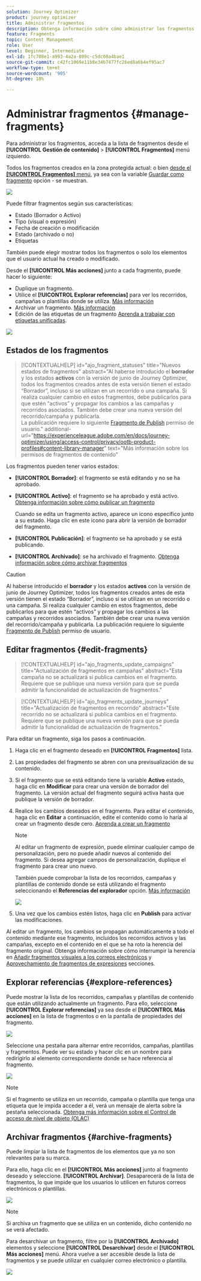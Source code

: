 ```yaml
---
solution: Journey Optimizer
product: journey optimizer
title: Administrar fragmentos
description: Obtenga información sobre cómo administrar los fragmentos de contenido
feature: Fragments
topic: Content Management
role: User
level: Beginner, Intermediate
exl-id: 1fc708e1-a993-4a2a-809c-c5dc08a4bae1
source-git-commit: c42fc1069e11b8e34b7477fc26ed8a6b4ef95ac7
workflow-type: tm+mt
source-wordcount: '905'
ht-degree: 18%

---
```


# Administrar fragmentos {#manage-fragments}

Para administrar los fragmentos, acceda a la lista de fragmentos desde el **[!UICONTROL Gestión de contenido]** > **[!UICONTROL Fragmentos]** menú izquierdo.

Todos los fragmentos creados en la zona protegida actual: o bien [desde el **[!UICONTROL Fragmentos]** menú](#create-fragments), ya sea con la variable [Guardar como fragmento](#save-as-fragment) opción - se muestran.

![](assets/fragment-list-filters.png)

Puede filtrar fragmentos según sus características:

* Estado (Borrador o Activo)
* Tipo (visual o expresión)
* Fecha de creación o modificación
* Estado (archivado o no)
* Etiquetas

También puede elegir mostrar todos los fragmentos o solo los elementos que el usuario actual ha creado o modificado.

Desde el **[!UICONTROL Más acciones]** junto a cada fragmento, puede hacer lo siguiente:

* Duplique un fragmento.
* Utilice el **[!UICONTROL Explorar referencias]** para ver los recorridos, campañas o plantillas donde se utiliza. [Más información](#explore-references)
* Archivar un fragmento. [Más información](#archive-fragments)
* Edición de las etiquetas de un fragmento [Aprenda a trabajar con etiquetas unificadas](../start/search-filter-categorize.md#tags).

![](assets/fragment-list-more-actions.png)

## Estados de los fragmentos

>[!CONTEXTUALHELP]
>id="ajo_fragment_statuses"
>title="Nuevos estados de fragmentos"
>abstract="Al haberse introducido el **borrador** y los estados **activos** con la versión de junio de Journey Optimizer, todos los fragmentos creados antes de esta versión tienen el estado “Borrador”, incluso si se utilizan en un recorrido o una campaña. Si realiza cualquier cambio en estos fragmentos, debe publicarlos para que estén “activos” y propagar los cambios a las campañas y recorridos asociados. También debe crear una nueva versión del recorrido/campaña y publicarla. <br/>La publicación requiere lo siguiente <a href="https://experienceleague.adobe.com/en/docs/journey-optimizer/using/access-control/privacy/ootb-product-profiles#content-library-manage">Fragmento de Publish</a> permiso de usuario."
>additional-url="https://experienceleague.adobe.com/en/docs/journey-optimizer/using/access-control/privacy/ootb-product-profiles#content-library-manager" text="Más información sobre los permisos de fragmentos de contenido"

Los fragmentos pueden tener varios estados:

* **[!UICONTROL Borrador]**: el fragmento se está editando y no se ha aprobado.

* **[!UICONTROL Activo]**: el fragmento se ha aprobado y está activo. [Obtenga información sobre cómo publicar un fragmento](../content-management/create-fragments.md#publish)

  Cuando se edita un fragmento activo, aparece un icono específico junto a su estado. Haga clic en este icono para abrir la versión de borrador del fragmento.

* **[!UICONTROL Publicación]**: el fragmento se ha aprobado y se está publicando.
* **[!UICONTROL Archivado]**: se ha archivado el fragmento. [Obtenga información sobre cómo archivar fragmentos](#archive-fragments)

>[!CAUTION]
>
>Al haberse introducido el **borrador** y los estados **activos** con la versión de junio de Journey Optimizer, todos los fragmentos creados antes de esta versión tienen el estado “Borrador”, incluso si se utilizan en un recorrido o una campaña. Si realiza cualquier cambio en estos fragmentos, debe publicarlos para que estén “activos” y propagar los cambios a las campañas y recorridos asociados. También debe crear una nueva versión del recorrido/campaña y publicarla. La publicación requiere lo siguiente [Fragmento de Publish](../administration/ootb-product-profiles.md#content-library-manager) permiso de usuario.

## Editar fragmentos {#edit-fragments}

>[!CONTEXTUALHELP]
>id="ajo_fragments_update_campaigns"
>title="Actualización de fragmentos en campañas"
>abstract="Esta campaña no se actualizará si publica cambios en el fragmento. Requiere que se publique una nueva versión para que se pueda admitir la funcionalidad de actualización de fragmentos."

>[!CONTEXTUALHELP]
>id="ajo_fragments_update_journeys"
>title="Actualización de fragmentos en recorrido"
>abstract="Este recorrido no se actualizará si publica cambios en el fragmento. Requiere que se publique una nueva versión para que se pueda admitir la funcionalidad de actualización de fragmentos."

Para editar un fragmento, siga los pasos a continuación.

1. Haga clic en el fragmento deseado en **[!UICONTROL Fragmentos]** lista.

1. Las propiedades del fragmento se abren con una previsualización de su contenido.

1. Si el fragmento que se está editando tiene la variable **Activo** estado, haga clic en **Modificar** para crear una versión de borrador del fragmento. La versión actual del fragmento seguirá activa hasta que publique la versión de borrador.

1. Realice los cambios deseados en el fragmento. Para editar el contenido, haga clic en **Editar** a continuación, edite el contenido como lo haría al crear un fragmento desde cero. [Aprenda a crear un fragmento](#create-from-scratch)

   >[!NOTE]
   >
   >Al editar un fragmento de expresión, puede eliminar cualquier campo de personalización, pero no puede añadir nuevos al contenido del fragmento. Si desea agregar campos de personalización, duplique el fragmento para crear uno nuevo.

   También puede comprobar la lista de los recorridos, campañas y plantillas de contenido donde se está utilizando el fragmento seleccionando el **Referencias del explorador** opción. [Más información](#explore-references)

   ![](assets/fragment-edit.png)

1. Una vez que los cambios estén listos, haga clic en **Publish** para activar las modificaciones.

Al editar un fragmento, los cambios se propagan automáticamente a todo el contenido mediante ese fragmento, incluidos los recorridos activos y las campañas, excepto en el contenido en el que se ha roto la herencia del fragmento original. Obtenga información sobre cómo interrumpir la herencia en [Añadir fragmentos visuales a los correos electrónicos](../email/use-visual-fragments.md#break-inheritance) y [Aprovechamiento de fragmentos de expresiones](../personalization/use-expression-fragments.md#break-inheritance) secciones.

## Explorar referencias {#explore-references}

Puede mostrar la lista de los recorridos, campañas y plantillas de contenido que están utilizando actualmente un fragmento. Para ello, seleccione **[!UICONTROL Explorar referencias]** ya sea desde el **[!UICONTROL Más acciones]** en la lista de fragmentos o en la pantalla de propiedades del fragmento.

![](assets/fragment-explore-references.png)

Seleccione una pestaña para alternar entre recorridos, campañas, plantillas y fragmentos. Puede ver su estado y hacer clic en un nombre para redirigirlo al elemento correspondiente donde se hace referencia al fragmento.

![](assets/fragment-usage-screen.png)

>[!NOTE]
>
>Si el fragmento se utiliza en un recorrido, campaña o plantilla que tenga una etiqueta que le impida acceder a él, verá un mensaje de alerta sobre la pestaña seleccionada. [Obtenga más información sobre el Control de acceso de nivel de objeto (OLAC)](../administration/object-based-access.md)

## Archivar fragmentos {#archive-fragments}

Puede limpiar la lista de fragmentos de los elementos que ya no son relevantes para su marca.

Para ello, haga clic en el **[!UICONTROL Más acciones]** junto al fragmento deseado y seleccione. **[!UICONTROL Archivar]**. Desaparecerá de la lista de fragmentos, lo que impide que los usuarios lo utilicen en futuros correos electrónicos o plantillas.

![](assets/fragment-list-archive.png)

>[!NOTE]
>
>Si archiva un fragmento que se utiliza en un contenido, <!--it will remain in the email or template, but you won't be able to select it from the fragment list to edit it-->dicho contenido no se verá afectado.

Para desarchivar un fragmento, filtre por la **[!UICONTROL Archivado]** elementos y seleccione **[!UICONTROL Desarchivar]** desde el **[!UICONTROL Más acciones]** menú. Ahora vuelve a ser accesible desde la lista de fragmentos y se puede utilizar en cualquier correo electrónico o plantilla.

![](assets/fragment-list-unarchive.png)
